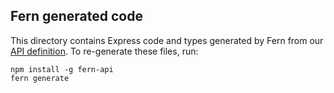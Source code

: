 ## Fern generated code

This directory contains Express code and types generated by Fern from our
[API definition](../../../../fern/api/definition). To re-generate these files,
run:

```
npm install -g fern-api
fern generate
```
